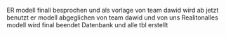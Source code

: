 ER modell finall besprochen und als vorlage von team dawid wird ab jetzt benutzt 
er modell abgeglichen von team dawid und von uns 
Realitonalles modell wird final beendet
Datenbank und alle tbl erstellt 
